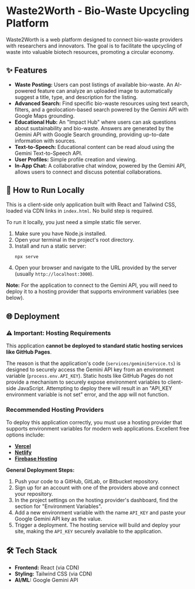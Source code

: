 # Waste2Worth - Bio-Waste Upcycling Platform

Waste2Worth is a web platform designed to connect bio-waste providers with researchers and innovators. The goal is to facilitate the upcycling of waste into valuable biotech resources, promoting a circular economy.

## ✨ Features

- **Waste Posting:** Users can post listings of available bio-waste. An AI-powered feature can analyze an uploaded image to automatically suggest a title, type, and description for the listing.
- **Advanced Search:** Find specific bio-waste resources using text search, filters, and a geolocation-based search powered by the Gemini API with Google Maps grounding.
- **Educational Hub:** An "Impact Hub" where users can ask questions about sustainability and bio-waste. Answers are generated by the Gemini API with Google Search grounding, providing up-to-date information with sources.
- **Text-to-Speech:** Educational content can be read aloud using the Gemini Text-to-Speech API.
- **User Profiles:** Simple profile creation and viewing.
- **In-App Chat:** A collaborative chat window, powered by the Gemini API, allows users to connect and discuss potential collaborations.

## 🚀 How to Run Locally

This is a client-side only application built with React and Tailwind CSS, loaded via CDN links in `index.html`. No build step is required.

To run it locally, you just need a simple static file server.

1.  Make sure you have Node.js installed.
2.  Open your terminal in the project's root directory.
3.  Install and run a static server:
    ```bash
    npx serve
    ```
4.  Open your browser and navigate to the URL provided by the server (usually `http://localhost:3000`).

**Note:** For the application to connect to the Gemini API, you will need to deploy it to a hosting provider that supports environment variables (see below).

## 🌐 Deployment

### ⚠️ Important: Hosting Requirements

This application **cannot be deployed to standard static hosting services like GitHub Pages**.

The reason is that the application's code (`services/geminiService.ts`) is designed to securely access the Gemini API key from an environment variable (`process.env.API_KEY`). Static hosts like GitHub Pages do not provide a mechanism to securely expose environment variables to client-side JavaScript. Attempting to deploy there will result in an "API_KEY environment variable is not set" error, and the app will not function.

### Recommended Hosting Providers

To deploy this application correctly, you must use a hosting provider that supports environment variables for modern web applications. Excellent free options include:

-   **[Vercel](https://vercel.com/)**
-   **[Netlify](https://netlify.com/)**
-   **[Firebase Hosting](https://firebase.google.com/docs/hosting)**

**General Deployment Steps:**

1.  Push your code to a GitHub, GitLab, or Bitbucket repository.
2.  Sign up for an account with one of the providers above and connect your repository.
3.  In the project settings on the hosting provider's dashboard, find the section for "Environment Variables".
4.  Add a new environment variable with the name `API_KEY` and paste your Google Gemini API key as the value.
5.  Trigger a deployment. The hosting service will build and deploy your site, making the `API_KEY` securely available to the application.

## 🛠️ Tech Stack

- **Frontend:** React (via CDN)
- **Styling:** Tailwind CSS (via CDN)
- **AI/ML:** Google Gemini API

